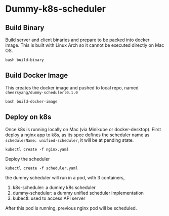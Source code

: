 # Dummy-k8s-scheduler

## Build Binary

Build server and client binaries and prepare to be packed into docker image. This is built with Linux Arch so it cannot be executed directly on Mac OS.
```
bash build-binary
```

## Build Docker Image

This creates the docker image and pushed to local repo, named `cheersyang/dummy-scheduler:0.1.0`
```
bash build-docker-image
```

## Deploy on k8s

Once k8s is running locally on Mac (via Minikube or docker-desktop). First deploy a nginx app to k8s, as its spec defines the scheduler name as `schedulerName: unified-scheduler`, it will be at pending state.
```
kubectl create -f nginx.yaml
```
Deploy the scheduler
```
kubectl create -f scheduler.yaml
```
the dummy scheduler will run in a pod, with 3 containers,

1. k8s-scheduler: a dummy k8s scheduler
2. dummy-scheduler: a dummy unified scheduler implementation
3. kubectl: used to access API server

After this pod is running, previous nginx pod will be scheduled. 

